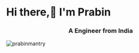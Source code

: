 # Hi there,👋 I'm Prabin

<h3 align="center">A Engineer from India</h3>


<p><img align="center" src="https://github-readme-stats.vercel.app/api/top-langs?username=prabinmantry&show_icons=true&locale=en&layout=compact" alt="prabinmantry" /></p>
